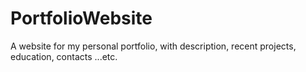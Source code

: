 # PortfolioWebsite


A website for my personal portfolio, with description, recent projects, education, contacts ...etc. 
